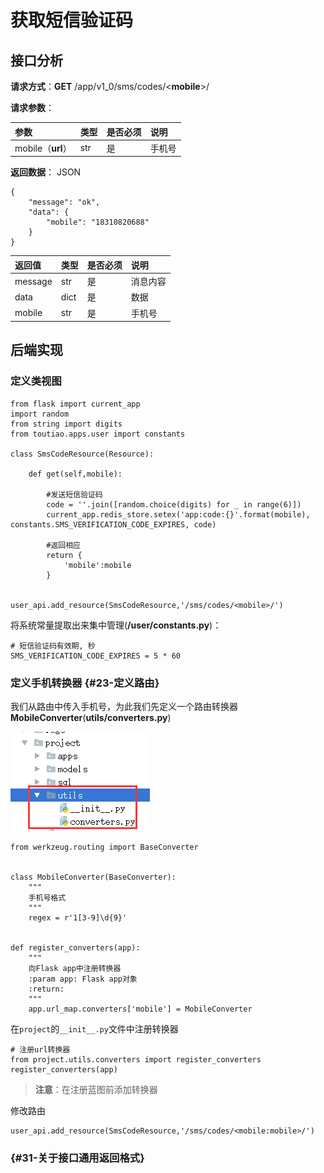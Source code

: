 # 获取短信验证码

## 接口分析

**请求方式**：**GET** /app/v1\_0/sms/codes/&lt;**mobile**&gt;/

**请求参数**：

| 参数 | 类型 | 是否必须 | 说明 |
| :--- | :--- | :--- | :--- |
| mobile（**url**） | str | 是 | 手机号 |

**返回数据**： JSON

```
{
    "message": "ok",
    "data": {
        "mobile": "18310820688"
    }
}
```

| 返回值 | 类型 | 是否必须 | 说明 |
| :--- | :--- | :--- | :--- |
| message | str | 是 | 消息内容 |
| data | dict | 是 | 数据 |
| mobile | str | 是 | 手机号 |

## 后端实现

### 定义类视图

```
from flask import current_app
import random
from string import digits
from toutiao.apps.user import constants

class SmsCodeResource(Resource):

    def get(self,mobile):

        #发送短信验证码
        code = ''.join([random.choice(digits) for _ in range(6)])
        current_app.redis_store.setex('app:code:{}'.format(mobile), constants.SMS_VERIFICATION_CODE_EXPIRES, code)

        #返回相应
        return {
            'mobile':mobile
        }


user_api.add_resource(SmsCodeResource,'/sms/codes/<mobile>/')
```

将系统常量提取出来集中管理\(**/user/constants.py**\)：

```
# 短信验证码有效期, 秒
SMS_VERIFICATION_CODE_EXPIRES = 5 * 60
```

### 定义手机转换器 {#23-定义路由}

我们从路由中传入手机号，为此我们先定义一个路由转换器**MobileConverter**\(**utils/converters.py**\)

![](/assets/project_utils.png)

```
from werkzeug.routing import BaseConverter


class MobileConverter(BaseConverter):
    """
    手机号格式
    """
    regex = r'1[3-9]\d{9}'


def register_converters(app):
    """
    向Flask app中注册转换器
    :param app: Flask app对象
    :return:
    """
    app.url_map.converters['mobile'] = MobileConverter
```

在`project`的`__init__.py`文件中注册转换器

```
# 注册url转换器
from project.utils.converters import register_converters
register_converters(app)
```

> **注意**：在注册蓝图前添加转换器

修改路由

```
user_api.add_resource(SmsCodeResource,'/sms/codes/<mobile:mobile>/')
```

###  {#31-关于接口通用返回格式}



